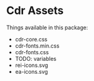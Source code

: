 # Cdr Assets

Things available in this package:

* cdr-core.css
* cdr-fonts.min.css
* cdr-fonts.css
* TODO: variables
* rei-icons.svg
* ea-icons.svg
